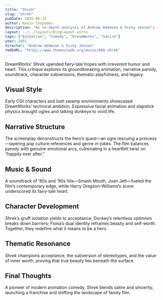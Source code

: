 ```yaml
---
title: "Shrek"
slug: "shrek"
pubDate: 2025-06-23
author: Kevin Céspedes
description: "An in-depth analysis of Andrew Adamson & Vicky Jenson’s fairy-tale spoof, Shrek."
layout: ../../layouts/BlogLayout.astro
tags: ["Animation", "Comedy", "DreamWorks", "Satire"]
year: 2001
director: "Andrew Adamson & Vicky Jenson"
tmdbURL: "https://www.themoviedb.org/movie/808-shrek"
---
```

DreamWorks’ _Shrek_ upended fairy-tale tropes with irreverent humor and heart. This critique explores its groundbreaking animation, narrative parody, soundtrack, character subversions, thematic playfulness, and legacy.

## Visual Style

Early CGI characters and lush swamp environments showcased DreamWorks’ technical ambition. Expressive facial animation and slapstick physics brought ogres and talking donkeys to vivid life.

## Narrative Structure

The screenplay deconstructs the hero’s quest—an ogre rescuing a princess—layering pop culture references and genre in-jokes. The film balances parody with genuine emotional arcs, culminating in a heartfelt twist on “happily ever after.”

## Music & Sound

A soundtrack of ‘80s and ‘90s hits—Smash Mouth, Joan Jett—fueled the film’s contemporary edge, while Harry Gregson-Williams’s score underscored its fairy-tale heart.

## Character Development

Shrek’s gruff isolation yields to acceptance; Donkey’s relentless optimism breaks down barriers; Fiona’s dual identity reframes beauty and self-worth. Together, they redefine what it means to be a hero.

## Thematic Resonance

_Shrek_ champions acceptance, the subversion of stereotypes, and the value of inner worth, proving that true beauty lies beneath the surface.

## Final Thoughts

A pioneer of modern animation comedy, _Shrek_ blends satire and sincerity, launching a franchise and shifting the landscape of family film.
